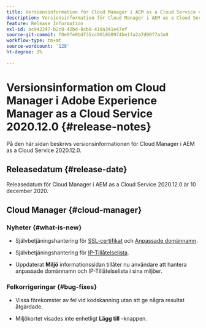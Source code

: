 ```yaml
---
title: Versionsinformation för Cloud Manager i AEM as a Cloud Service version 2020.12.0
description: Versionsinformation för Cloud Manager i AEM as a Cloud Service version 2020.12.0
feature: Release Information
exl-id: ac942247-b2c8-42bd-8cb8-410a341e47ef
source-git-commit: f0e9fe0bdf35cc001860974be1fa2a7d90f7a3a9
workflow-type: tm+mt
source-wordcount: '128'
ht-degree: 3%

---
```


# Versionsinformation om Cloud Manager i Adobe Experience Manager as a Cloud Service 2020.12.0 {#release-notes}

På den här sidan beskrivs versionsinformationen för Cloud Manager i AEM as a Cloud Service 2020.12.0.

## Releasedatum {#release-date}

Releasedatum för Cloud Manager i AEM as a Cloud Service 2020.12.0 är 10 december 2020.

## Cloud Manager {#cloud-manager}

### Nyheter {#what-is-new}

* Självbetjäningshantering för [SSL-certifikat](/help/implementing/cloud-manager/managing-ssl-certifications/introduction.md) och [Anpassade domännamn](/help/implementing/cloud-manager/custom-domain-names/introduction.md).

* Självbetjäningshantering för [IP-Tillåtelselista](/help/implementing/cloud-manager/ip-allow-lists/introduction.md).

* Uppdaterat **Miljö** informationssidan tillåter nu användare att hantera anpassade domännamn och IP-Tillåtelselista i sina miljöer.


### Felkorrigeringar  {#bug-fixes}

* Vissa förekomster av fel vid kodskanning utan att ge några resultat åtgärdade.

* Miljökortet visades inte enhetligt **Lägg till** -knappen.
